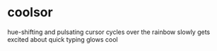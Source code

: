 # coolsor
hue-shifting and pulsating cursor
cycles over the rainbow slowly
gets excited about quick typing
glows
cool
